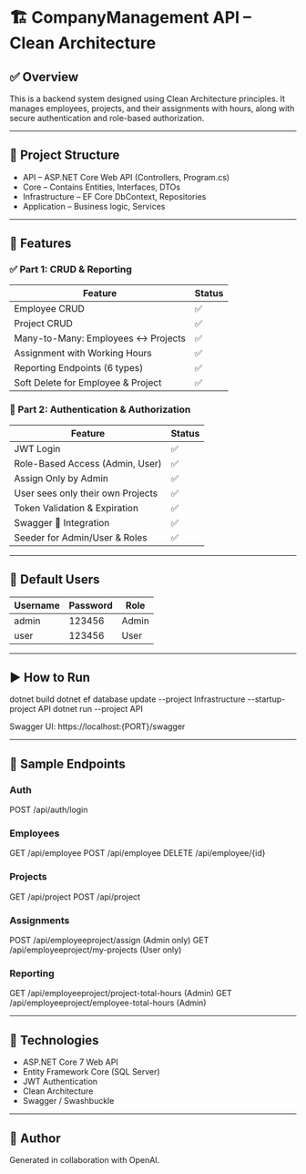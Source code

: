 # 🏗️ CompanyManagement API – Clean Architecture

## ✅ Overview
This is a backend system designed using Clean Architecture principles. It manages employees, projects, and their assignments with hours, along with secure authentication and role-based authorization.

---

## 📁 Project Structure

- API – ASP.NET Core Web API (Controllers, Program.cs)
- Core – Contains Entities, Interfaces, DTOs
- Infrastructure – EF Core DbContext, Repositories
- Application – Business logic, Services

---

## 🧩 Features

### ✅ Part 1: CRUD & Reporting

| Feature                                    | Status |
|-------------------------------------------|--------|
| Employee CRUD                             | ✅     |
| Project CRUD                              | ✅     |
| Many-to-Many: Employees ↔ Projects        | ✅     |
| Assignment with Working Hours             | ✅     |
| Reporting Endpoints (6 types)             | ✅     |
| Soft Delete for Employee & Project        | ✅     |

### 🔐 Part 2: Authentication & Authorization

| Feature                                    | Status |
|-------------------------------------------|--------|
| JWT Login                                 | ✅     |
| Role-Based Access (Admin, User)           | ✅     |
| Assign Only by Admin                      | ✅     |
| User sees only their own Projects         | ✅     |
| Token Validation & Expiration             | ✅     |
| Swagger 🔐 Integration                    | ✅     |
| Seeder for Admin/User & Roles             | ✅     |

---

## 🔐 Default Users

| Username | Password | Role  |
|----------|----------|-------|
| admin    | 123456   | Admin |
| user     | 123456   | User  |

---

## ▶️ How to Run

dotnet build
dotnet ef database update --project Infrastructure --startup-project API
dotnet run --project API

Swagger UI: https://localhost:{PORT}/swagger

---

## 🚀 Sample Endpoints

### Auth
POST /api/auth/login

### Employees
GET /api/employee
POST /api/employee
DELETE /api/employee/{id}

### Projects
GET /api/project
POST /api/project

### Assignments
POST /api/employeeproject/assign (Admin only)
GET /api/employeeproject/my-projects (User only)

### Reporting
GET /api/employeeproject/project-total-hours (Admin)
GET /api/employeeproject/employee-total-hours (Admin)

---

## 📌 Technologies

- ASP.NET Core 7 Web API
- Entity Framework Core (SQL Server)
- JWT Authentication
- Clean Architecture
- Swagger / Swashbuckle

---

## 🙌 Author

Generated in collaboration with OpenAI.
